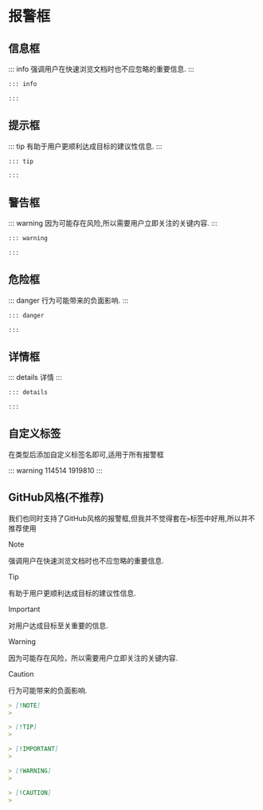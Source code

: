 # 报警框

## 信息框

::: info
强调用户在快速浏览文档时也不应忽略的重要信息.
:::

```md
::: info

:::
```

## 提示框

::: tip
有助于用户更顺利达成目标的建议性信息.
:::

```md
::: tip

:::
```

## 警告框

::: warning
因为可能存在风险,所以需要用户立即关注的关键内容.
:::

```md
::: warning

:::
```

## 危险框

::: danger
行为可能带来的负面影响.
:::

```md
::: danger

:::
```

## 详情框

::: details
详情
:::

```md
::: details

:::
```

## 自定义标签

在类型后添加自定义标签名即可,适用于所有报警框

::: warning 114514
1919810
:::

## GitHub风格(不推荐)

我们也同时支持了GitHub风格的报警框,但我并不觉得套在`>`标签中好用,所以并不推荐使用

> [!NOTE]
> 强调用户在快速浏览文档时也不应忽略的重要信息.

> [!TIP]
> 有助于用户更顺利达成目标的建议性信息.

> [!IMPORTANT]
> 对用户达成目标至关重要的信息.

> [!WARNING]
> 因为可能存在风险，所以需要用户立即关注的关键内容.

> [!CAUTION]
> 行为可能带来的负面影响.

```md
> [!NOTE]
> 

> [!TIP]
> 

> [!IMPORTANT]
> 

> [!WARNING]
> 

> [!CAUTION]
> 
```
